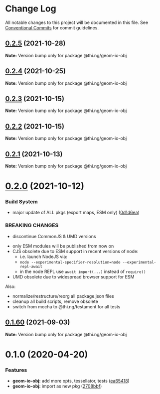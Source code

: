 # Change Log

All notable changes to this project will be documented in this file.
See [Conventional Commits](https://conventionalcommits.org) for commit guidelines.

## [0.2.5](https://github.com/thi-ng/umbrella/compare/@thi.ng/geom-io-obj@0.2.4...@thi.ng/geom-io-obj@0.2.5) (2021-10-28)

**Note:** Version bump only for package @thi.ng/geom-io-obj





## [0.2.4](https://github.com/thi-ng/umbrella/compare/@thi.ng/geom-io-obj@0.2.3...@thi.ng/geom-io-obj@0.2.4) (2021-10-25)

**Note:** Version bump only for package @thi.ng/geom-io-obj





## [0.2.3](https://github.com/thi-ng/umbrella/compare/@thi.ng/geom-io-obj@0.2.2...@thi.ng/geom-io-obj@0.2.3) (2021-10-15)

**Note:** Version bump only for package @thi.ng/geom-io-obj





## [0.2.2](https://github.com/thi-ng/umbrella/compare/@thi.ng/geom-io-obj@0.2.1...@thi.ng/geom-io-obj@0.2.2) (2021-10-15)

**Note:** Version bump only for package @thi.ng/geom-io-obj





## [0.2.1](https://github.com/thi-ng/umbrella/compare/@thi.ng/geom-io-obj@0.2.0...@thi.ng/geom-io-obj@0.2.1) (2021-10-13)

**Note:** Version bump only for package @thi.ng/geom-io-obj





# [0.2.0](https://github.com/thi-ng/umbrella/compare/@thi.ng/geom-io-obj@0.1.60...@thi.ng/geom-io-obj@0.2.0) (2021-10-12)


### Build System

* major update of ALL pkgs (export maps, ESM only) ([0d1d6ea](https://github.com/thi-ng/umbrella/commit/0d1d6ea9fab2a645d6c5f2bf2591459b939c09b6))


### BREAKING CHANGES

* discontinue CommonJS & UMD versions

- only ESM modules will be published from now on
- CJS obsolete due to ESM support in recent versions of node:
  - i.e. launch NodeJS via:
  - `node --experimental-specifier-resolution=node --experimental-repl-await`
  - in the node REPL use `await import(...)` instead of `require()`
- UMD obsolete due to widespread browser support for ESM

Also:
- normalize/restructure/reorg all package.json files
- cleanup all build scripts, remove obsolete
- switch from mocha to @thi.ng/testament for all tests






##  [0.1.60](https://github.com/thi-ng/umbrella/compare/@thi.ng/geom-io-obj@0.1.59...@thi.ng/geom-io-obj@0.1.60) (2021-09-03) 

**Note:** Version bump only for package @thi.ng/geom-io-obj 

#  0.1.0 (2020-04-20) 

###  Features 

- **geom-io-obj:** add more opts, tessellator, tests ([ea65418](https://github.com/thi-ng/umbrella/commit/ea6541847975846080a905b06e24c717fc648a84)) 
- **geom-io-obj:** import as new pkg ([2708bbf](https://github.com/thi-ng/umbrella/commit/2708bbfee138be06c71c8eb84996c533bdbba8e2))
